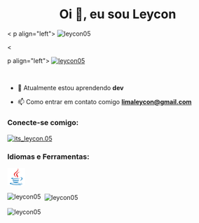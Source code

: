 <h1 align="center">Oi 👋, eu sou Leycon</h1><
p align="left"> <img src="https://komarev.com/ghpvc/?username=leycon05&label=Profile%20views&color=0e75b6&style=flat" alt="leycon05" /> </p><

p align="left"> <a href="https://github.com/ryo-ma/github-profile-trophy"><img src="https://github-profile-trophy.vercel.app/?username=leycon05" alt="leycon05" /></a> </p>

<p align="left"> <a href="https://twitter.com/" target="blank"><img src="https://img.shields.io/twitter/follow/?logo=twitter&style=for-the-badge" alt="" /></a> </p>

- 🌱 Atualmente estou aprendendo **dev**

- 📫 Como entrar em contato comigo **limaleycon@gmail.com**

<h3 align="left">Conecte-se comigo:</h3>
<p align="left">
<a href="https://instagram.com/its_leycon.05" target="blank"><img align="center" src="https://raw.githubusercontent.com/rahuldkjain/github-profile-readme-generator/master/src/images/icons/Social/instagram.svg" alt="its_leycon.05" height="30" width="40" /></a>
</p>

<h3 align="left">Idiomas e Ferramentas:</h3>
<p align="left"> <a href="https://www.java.com" target="_blank" rel="noreferrer"> <img src="https://raw.githubusercontent.com/devicons/devicon/master/icons/java/java-original.svg" alt="java" width="40" height="40"/> </a> </p>

<p><img align="left" src="https://github-readme-stats.vercel.app/api/top-langs?username=leycon05&show_icons=true&locale=en&layout=compact" alt="leycon05" /></p>

<p>&nbsp; <img align="center" src="https://github-readme-stats.vercel.app/api?username=leycon05&show_icons=true&locale=en" alt="leycon05" /></p>

<p><img align="center" src="https://github-readme-streak-stats.herokuapp.com/?user=leycon05&" alt="leycon05" /></p>
